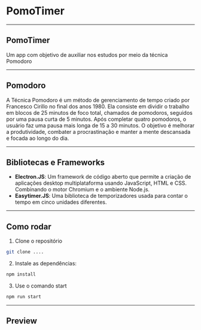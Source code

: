 # PomoTimer

---

## **PomoTimer**
Um app com objetivo de auxiliar nos estudos por meio da técnica Pomodoro

---

## **Pomodoro**
A Técnica Pomodoro é um método de gerenciamento de tempo criado por Francesco Cirillo no final dos anos 1980. 
Ela consiste em dividir o trabalho em blocos de 25 minutos de foco total, chamados de pomodoros, seguidos por uma pausa curta de 5 minutos. 
Após completar quatro pomodoros, o usuário faz uma pausa mais longa de 15 a 30 minutos. 
O objetivo é melhorar a produtividade, combater a procrastinação e manter a mente descansada e focada ao longo do dia.

---

## **Bibliotecas e Frameworks**
- **Electron.JS**: Um framework de código aberto que permite a criação de aplicações desktop multiplataforma usando JavaScript, HTML e CSS. Combinando o motor Chromium e o ambiente Node.js.
- **Easytimer.JS**: Uma biblioteca de temporizadores usada para contar o tempo em cinco unidades diferentes.

---

## **Como rodar**
1. Clone o repositório

```bash
git clone ....
```

2. Instale as dependências:

```bash
npm install
```

3. Use o comando start
```bash
npm run start
```

---

## **Preview**
<p align="center">
    <img src="">
</p>